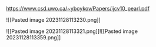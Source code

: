 
https://www.csd.uwo.ca/~yboykov/Papers/ijcv10_pearl.pdf



![[Pasted image 20231128113230.png]]

![[Pasted image 20231128113321.png]]![[Pasted image 20231128113359.png]]